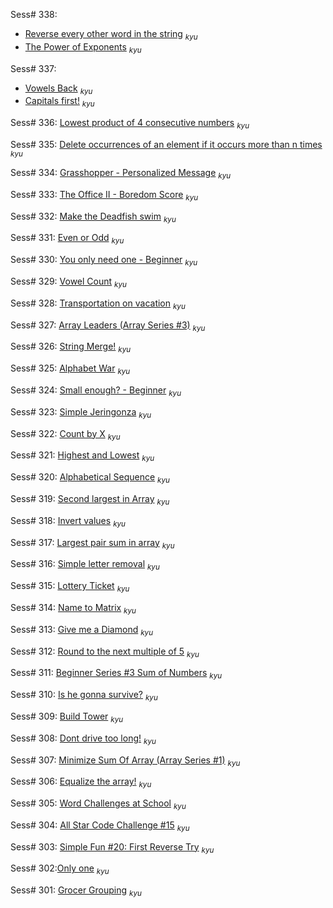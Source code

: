 Sess# 338:

- [Reverse every other word in the string](https://www.codewars.com/kata/58d76854024c72c3e20000de) <sub>_kyu_</sub>
- [The Power of Exponents](https://www.codewars.com/kata/53270633b7320eeb0500031d) <sub>_kyu_</sub>

Sess# 337:

- [Vowels Back](https://www.codewars.com/kata/57cfd92c05c1864df2001563) <sub>_kyu_</sub>
- [Capitals first!](https://www.codewars.com/kata/55c353487fe3cc80660001d4) <sub>_kyu_</sub>

Sess# 336: [Lowest product of 4 consecutive numbers](https://www.codewars.com/kata/554e52e7232cdd05650000a0) <sub>_kyu_</sub>

Sess# 335: [Delete occurrences of an element if it occurs more than n times](https://www.codewars.com/kata/554ca54ffa7d91b236000023) <sub>_kyu_</sub>

Sess# 334: [Grasshopper - Personalized Message](https://www.codewars.com/kata/5772da22b89313a4d50012f7) <sub>_kyu_</sub>

Sess# 333: [The Office II - Boredom Score](https://www.codewars.com/kata/57ed4cef7b45ef8774000014) <sub>_kyu_</sub>

Sess# 332: [Make the Deadfish swim](https://www.codewars.com/kata/51e0007c1f9378fa810002a9) <sub>_kyu_</sub>

Sess# 331: [Even or Odd](https://www.codewars.com/kata/53da3dbb4a5168369a0000fe) <sub>_kyu_</sub>

Sess# 330: [You only need one - Beginner](https://www.codewars.com/kata/57cc975ed542d3148f00015b) <sub>_kyu_</sub>

Sess# 329: [Vowel Count](https://www.codewars.com/kata/54ff3102c1bad923760001f3) <sub>_kyu_</sub>

Sess# 328: [Transportation on vacation](https://www.codewars.com/kata/568d0dd208ee69389d000016) <sub>_kyu_</sub>

Sess# 327: [Array Leaders (Array Series #3)](https://www.codewars.com/kata/5a651865fd56cb55760000e0) <sub>_kyu_</sub>

Sess# 326: [String Merge!](https://www.codewars.com/kata/597bb84522bc93b71e00007e) <sub>_kyu_</sub>

Sess# 325: [Alphabet War](https://www.codewars.com/kata/59377c53e66267c8f6000027) <sub>_kyu_</sub>

Sess# 324: [Small enough? - Beginner](https://www.codewars.com/kata/57cc981a58da9e302a000214) <sub>_kyu_</sub>

Sess# 323: [Simple Jeringonza](https://www.codewars.com/kata/5aba0a08379d20026e0000be) <sub>_kyu_</sub>

Sess# 322: [Count by X](https://www.codewars.com/kata/5513795bd3fafb56c200049e) <sub>_kyu_</sub>

Sess# 321: [Highest and Lowest](https://www.codewars.com/kata/554b4ac871d6813a03000035) <sub>_kyu_</sub>

Sess# 320: [Alphabetical Sequence](https://www.codewars.com/kata/5bd00c99dbc73908bb00057a) <sub>_kyu_</sub>

Sess# 319: [Second largest in Array](https://www.codewars.com/kata/578fe7e2149935740f000525) <sub>_kyu_</sub>

Sess# 318: [Invert values](https://www.codewars.com/kata/5899dc03bc95b1bf1b0000ad) <sub>_kyu_</sub>

Sess# 317: [Largest pair sum in array](https://www.codewars.com/kata/556196a6091a7e7f58000018) <sub>_kyu_</sub>

Sess# 316: [Simple letter removal](https://www.codewars.com/kata/5b728f801db5cec7320000c7) <sub>_kyu_</sub>

Sess# 315: [Lottery Ticket](https://www.codewars.com/kata/57f625992f4d53c24200070e) <sub>_kyu_</sub>

Sess# 314: [Name to Matrix](https://www.codewars.com/kata/5a91e0793e9156ccb0003f6e) <sub>_kyu_</sub>

Sess# 313: [Give me a Diamond](https://www.codewars.com/kata/5503013e34137eeeaa001648) <sub>_kyu_</sub>

Sess# 312: [Round to the next multiple of 5](https://www.codewars.com/kata/55d1d6d5955ec6365400006d) <sub>_kyu_</sub>

Sess# 311: [Beginner Series #3 Sum of Numbers](https://www.codewars.com/kata/55f2b110f61eb01779000053) <sub>_kyu_</sub>

Sess# 310: [Is he gonna survive?](https://www.codewars.com/kata/59ca8246d751df55cc00014c) <sub>_kyu_</sub>

Sess# 309: [Build Tower](https://www.codewars.com/kata/576757b1df89ecf5bd00073b) <sub>_kyu_</sub>

Sess# 308: [Dont drive too long!](https://www.codewars.com/kata/5835b48cd8bab5d6de00001c) <sub>_kyu_</sub>

Sess# 307: [Minimize Sum Of Array (Array Series #1)](https://www.codewars.com/kata/5a523566b3bfa84c2e00010b) <sub>_kyu_</sub>

Sess# 306: [Equalize the array!](https://www.codewars.com/kata/580a1a4af195dbc9ed00006c) <sub>_kyu_</sub>

Sess# 305: [Word Challenges at School](https://www.codewars.com/kata/580be55ca671827cfd000043) <sub>_kyu_</sub>

Sess# 304: [All Star Code Challenge #15](https://www.codewars.com/kata/586560a639c5ab3a260000f3) <sub>_kyu_</sub>

Sess# 303: [Simple Fun #20: First Reverse Try](https://www.codewars.com/kata/5886c6b2f3b6ae33dd0000be) <sub>_kyu_</sub>

Sess# 302:[Only one](https://www.codewars.com/kata/5734c38da41454b7f700106e) <sub>_kyu_</sub>

Sess# 301: [Grocer Grouping](https://www.codewars.com/kata/593c0ebf8b90525a62000221/) <sub>_kyu_</sub>
